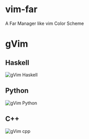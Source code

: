 # vim-far

A Far Manager like vim Color Scheme

# gVim

## Haskell
![gVim Haskell](https://raw.githubusercontent.com/ssjtux/vim-far/master/img/gui-haskell.png)

## Python
![gVim Python](https://raw.githubusercontent.com/ssjtux/vim-far/master/img/gui-python.png)

## C++
![gVim cpp](https://raw.githubusercontent.com/ssjtux/vim-far/master/img/gui-cpp.png)